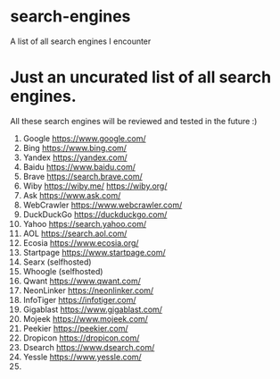 # search-engines
A list of all search engines I encounter

# Just an uncurated list of all search engines. 

All these search engines will be reviewed and tested in the future :)

1. Google       https://www.google.com/
2. Bing         https://www.bing.com/
3. Yandex       https://yandex.com/
4. Baidu        https://www.baidu.com/
5. Brave        https://search.brave.com/
6. Wiby         https://wiby.me/  https://wiby.org/
7. Ask          https://www.ask.com/
8. WebCrawler   https://www.webcrawler.com/
9. DuckDuckGo   https://duckduckgo.com/
10. Yahoo       https://search.yahoo.com/
11. AOL         https://search.aol.com/
12. Ecosia      https://www.ecosia.org/
13. Startpage   https://www.startpage.com/
14. Searx       (selfhosted)
15. Whoogle     (selfhosted)
16. Qwant       https://www.qwant.com/
17. NeonLinker  https://neonlinker.com/
18. InfoTiger   https://infotiger.com/
19. Gigablast   https://www.gigablast.com/
20. Mojeek      https://www.mojeek.com/
21. Peekier     https://peekier.com/
22. Dropicon    https://dropicon.com/
23. Dsearch     https://www.dsearch.com/
24. Yessle      https://www.yessle.com/
25. 


